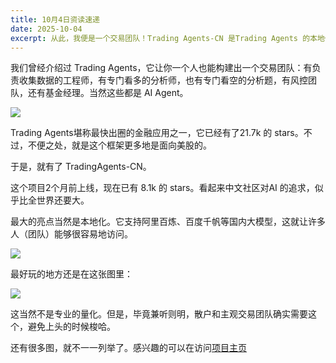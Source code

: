```yaml
---
title: 10月4日资读速递
date: 2025-10-04
excerpt: 从此，我便是一个交易团队！Trading Agents-CN 是Trading Agents 的本地化版本。
---
```


我们曾经介绍过 Trading Agents，它让你一个人也能构建出一个交易团队：有负责收集数据的工程师，有专门看多的分析师，也有专门看空的分析题，有风控团队，还有基金经理。当然这些都是 AI Agent。

![](https://fastly.jsdelivr.net/gh/TauricResearch/TradingAgents@main/assets/schema.png)


Trading Agents堪称最快出圈的金融应用之一，它已经有了21.7k 的 stars。不过，不便之处，就是这个框架更多地是面向美股的。

于是，就有了 TradingAgents-CN。

这个项目2个月前上线，现在已有 8.1k 的 stars。看起来中文社区对AI 的追求，似乎比全世界还要大。

最大的亮点当然是本地化。它支持阿里百炼、百度千帆等国内大模型，这就让许多人（团队）能够很容易地访问。

![](https://fastly.jsdelivr.net/gh/hsliuping/TradingAgents-CN@main/images/README/1755003162925.png)

最好玩的地方还是在这张图里：

![](https://fastly.jsdelivr.net/gh/hsliuping/TradingAgents-CN@main/images/README/1755003004403.png)

这当然不是专业的量化。但是，毕竟兼听则明，散户和主观交易团队确实需要这个，避免上头的时候梭哈。

还有很多图，就不一一列举了。感兴趣的可以在访问[项目主页](https://github.com/hsliuping/TradingAgents-CN)
